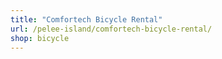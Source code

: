 ```yaml
---
title: "Comfortech Bicycle Rental"
url: /pelee-island/comfortech-bicycle-rental/
shop: bicycle
---
```

